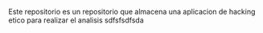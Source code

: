 Este repositorio es un repositorio que almacena una aplicacion de hacking etico para realizar el analisis sdfsfsdfsda